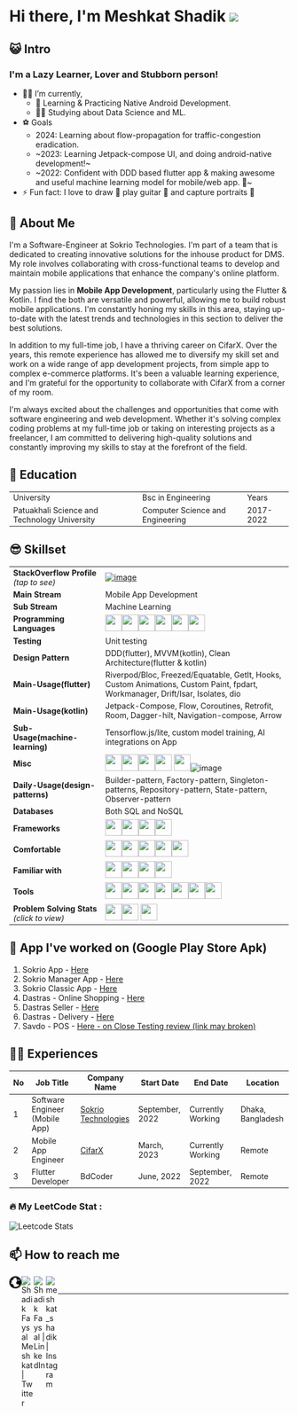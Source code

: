 # Hi there, I'm Meshkat Shadik  <img src="https://raw.githubusercontent.com/MartinHeinz/MartinHeinz/master/wave.gif" width="30px">


## 😺 Intro
### I'm a Lazy Learner, Lover and Stubborn person!
- 🤷‍♀️ I’m currently,
    - 📌 Learning & Practicing Native Android Development.
    - 😶‍🌫️ Studying about Data Science and ML.
- ⚽ Goals
    - 2024: Learning about flow-propagation for traffic-congestion eradication. 
    - ~2023: Learning Jetpack-compose UI, and doing android-native development!~
    - ~2022: Confident with DDD based flutter app & making awesome and useful machine learning model for mobile/web app. 🥱~
- ⚡ Fun fact: I love to draw 🎨 play guitar 🎸 and capture portraits 📸


## 🎤 About Me

I'm a Software-Engineer at Sokrio Technologies. I'm part of a team that is dedicated to creating innovative solutions for the inhouse product for DMS. My role involves collaborating with cross-functional teams to develop and maintain mobile applications that enhance the company's online platform.

My passion lies in **Mobile App Development**, particularly using the Flutter & Kotlin. I find the both are versatile and powerful, allowing me to build robust mobile applications. I'm constantly honing my skills in this area, staying up-to-date with the latest trends and technologies in this section to deliver the best solutions.

In addition to my full-time job, I have a thriving career on CifarX. Over the years, this remote experience has allowed me to diversify my skill set and work on a wide range of app development projects, from simple app to complex e-commerce platforms. It's been a valuable learning experience, and I'm grateful for the opportunity to collaborate with CifarX from a corner of my room.

I'm always excited about the challenges and opportunities that come with software engineering and web development. Whether it's solving complex coding problems at my full-time job or taking on interesting projects as a freelancer, I am committed to delivering high-quality solutions and constantly improving my skills to stay at the forefront of the field.

## 🥇 Education
| | | |
|-|-|-|
|University|Bsc in Engineering| Years|
|Patuakhali Science and Technology University| Computer Science and Engineering| 2017-2022|


## 😎 Skillset

| | |
|-|-|
|**StackOverflow Profile** *(tap to see)*|<a href="https://stackoverflow.com/users/8539289/meshkat-shadik?tab=profile"><img height="30" alt="image" src="https://github.com/Meshkat-Shadik/Meshkat-Shadik/assets/31488481/e1b92fa1-c45a-42d5-8feb-43a9d82aef0f"></a>| 
| **Main Stream** | Mobile App Development |
| **Sub Stream** | Machine Learning |
| **Programming Languages** |<img src="https://camo.githubusercontent.com/843563a22d9907b87a7f821971d6fe0a047a8f1a10dfc8b909a58e88d8af8225/68747470733a2f2f6564656e742e6769746875622e696f2f537570657254696e7949636f6e732f696d616765732f7376672f646172742e737667" width="30" height="30"><img src="https://camo.githubusercontent.com/cc813f7e79c907c8b4b41ca95aa1250168a101ed5a75aa24cc2e7e43fd892531/68747470733a2f2f6564656e742e6769746875622e696f2f537570657254696e7949636f6e732f696d616765732f7376672f6b6f746c696e2e737667" width="30" height="30"><img src="https://camo.githubusercontent.com/0bfb677aa2ca85a2f47b19630364da252a6454f1d56ad8da74fbbe770298cd52/68747470733a2f2f6564656e742e6769746875622e696f2f537570657254696e7949636f6e732f696d616765732f7376672f63706c7573706c75732e737667" width="30" height="30"><img src="https://camo.githubusercontent.com/8e946c2804fdccdb848c1109042c5398ea6bf93367d82f83aad430b722f50d9b/68747470733a2f2f6564656e742e6769746875622e696f2f537570657254696e7949636f6e732f696d616765732f7376672f6a6176617363726970742e737667" width="30" height="30"><img src="https://camo.githubusercontent.com/4123408b6fdb496e1ca591f4b2379d1fe3b7cc53a95b6a8a8acd8df012016af8/68747470733a2f2f6564656e742e6769746875622e696f2f537570657254696e7949636f6e732f696d616765732f7376672f707974686f6e2e737667" width="30" height="30"><img src="https://p92.com/binaries/content/gallery/p92website/technologies/c-sharp-overview.png" width="30" height="30"> |
| **Testing** | Unit testing |
| **Design Pattern** | DDD(flutter), MVVM(kotlin), Clean Architecture(flutter & kotlin) |
| **Main-Usage(flutter)** | Riverpod/Bloc, Freezed/Equatable, GetIt, Hooks, Custom Animations, Custom Paint, fpdart, Workmanager, Drift/Isar, Isolates, dio |
| **Main-Usage(kotlin)** | Jetpack-Compose, Flow, Coroutines, Retrofit, Room, Dagger-hilt, Navigation-compose, Arrow |
| **Sub-Usage(machine-learning)** | Tensorflow.js/lite, custom model training, AI integrations on App|
| **Misc** |<img src="https://github.com/Meshkat-Shadik/Meshkat-Shadik/assets/31488481/d795e687-cc84-4e9c-9a68-5b4e93162f5a" height="30" width="30"><img src="https://github.com/Meshkat-Shadik/Meshkat-Shadik/assets/31488481/dee50fcf-d270-402f-a310-53a5b25bff9e" height="30" width="30"><img src="https://avatars.slack-edge.com/2022-12-12/4499299866389_3f6b48b6614f27820d84_512.png" height="30" width="30"><img src="https://github.com/Meshkat-Shadik/Meshkat-Shadik/assets/31488481/e03d5621-ea81-475e-a929-ddbee73341e2" height="30" width="30">   <img width="30" height="30" src="https://github.com/Meshkat-Shadik/Meshkat-Shadik/assets/31488481/199b4ced-1f67-48ce-9e5f-95fa5fbd10ea"><img height="30" alt="image" src="https://github.com/Meshkat-Shadik/Meshkat-Shadik/assets/31488481/ccf4cd0f-036b-451d-a10e-bbc3390e2f0e">|
| **Daily-Usage(design-patterns)** | Builder-pattern, Factory-pattern, Singleton-patterns, Repository-pattern, State-pattern, Observer-pattern|
| **Databases** | Both SQL and NoSQL |
| **Frameworks** |<img src="https://camo.githubusercontent.com/d9f17f57987edbe60a4bda810abac268094d57d4f1989ddb59f8f5e17384d58b/68747470733a2f2f6564656e742e6769746875622e696f2f537570657254696e7949636f6e732f696d616765732f7376672f666c75747465722e737667" width="30" height="30"><img src="https://blogger.googleusercontent.com/img/b/R29vZ2xl/AVvXsEjC97Z8BResg5dlPqczsRCFhP6zewWX0X0e7fVPG-G7PuUZwwZVsi9OPoqJYkgqT2h0FI95SsmWzVEgpt8b8HAqFiIxZ98TFtY4lE0b8UrtVJ2HrJebRwl6C9DslsQDl9KnBIrdHS6LtkY/s1600/jetpack+compose+icon_RGB.png" width="30" height="30"><img src="https://camo.githubusercontent.com/83a5ba03f32402178e1faa16675307f1697b91a44f6408d0c73806c68e9c7154/68747470733a2f2f6564656e742e6769746875622e696f2f537570657254696e7949636f6e732f696d616765732f7376672f6e6f64656a732e737667" width="30" height="30"><img src="https://camo.githubusercontent.com/39d8cf29263594898012e20b654c95d4337cca642e48574366a993c6d0f8a742/68747470733a2f2f6564656e742e6769746875622e696f2f537570657254696e7949636f6e732f696d616765732f7376672f72656163742e737667" width="30" height="30"> |
| **Comfortable** | <img src="https://logowik.com/content/uploads/images/tensorflow4903.jpg" width="30" height="30"><img src="https://static.javatpoint.com/tutorial/keras/images/keras.png" height="30" width="30"><img src="https://github.com/Meshkat-Shadik/WeatherApp-Kotlin/assets/31488481/3d52b4bb-e3b5-420f-9d8a-5f6eb8238cd1" height="30" width="30"><img src="https://5.imimg.com/data5/SELLER/Default/2023/10/354315633/KR/UQ/JO/64185218/mern-language-traning-500x500.png" height="30" width="30"><img src="https://bluemarkacademy.com/wp-content/uploads/2020/12/winform-logo.jpg" height="30" width="30"> |
| **Familiar with** |<img src="https://github.com/Meshkat-Shadik/WeatherApp-Kotlin/assets/31488481/41904601-8020-4da8-9f62-4ad7432791ff" width="30" height="30"><img src="https://camo.githubusercontent.com/aca6ec95fae732b0717255668fb50374ab7b2548a300db0d00e55ac29b8f184d/68747470733a2f2f6564656e742e6769746875622e696f2f537570657254696e7949636f6e732f696d616765732f7376672f73776966742e737667" width="30" height="30"><img src="https://camo.githubusercontent.com/186fbed5f21edb485a85b1f566feaa25c97a233a3b97768096ae0229fc55b14f/68747470733a2f2f6564656e742e6769746875622e696f2f537570657254696e7949636f6e732f696d616765732f7376672f747970657363726970742e737667" width="30" height="30"><img src="https://camo.githubusercontent.com/a0ddc69e3abf4b01233fec5e88b0b0d94a2fadcbe10b6feb67a1d506298b99e9/68747470733a2f2f6564656e742e6769746875622e696f2f537570657254696e7949636f6e732f696d616765732f7376672f6b6167676c652e737667" width="30" height="30"> |
| **Tools** |<img src="https://camo.githubusercontent.com/242404e7933ffa6a744979946bcfb06d8bd659957697c34a6351585c1dba707a/68747470733a2f2f6564656e742e6769746875622e696f2f537570657254696e7949636f6e732f696d616765732f7376672f6d61636f732e737667" width="30" height="30"/><img src="https://camo.githubusercontent.com/d3262ef79fd1ab1c653f2d402b715e7bbd796b1f31fa2965fa7d8235ea74cbe0/68747470733a2f2f6564656e742e6769746875622e696f2f537570657254696e7949636f6e732f696d616765732f7376672f626173682e737667" width="30" height="30"><img src="https://camo.githubusercontent.com/01e3bfc4026734fe437c42c29adec51afbdf0e268241af94631430c079691cbd/68747470733a2f2f6564656e742e6769746875622e696f2f537570657254696e7949636f6e732f696d616765732f7376672f6c696e75782e737667" width="30" height="30"><img src="https://camo.githubusercontent.com/9849c84c461caaf4f360e01b1210c4e101db5dddf6ddb43001d7d84542732f17/68747470733a2f2f6564656e742e6769746875622e696f2f537570657254696e7949636f6e732f696d616765732f7376672f736c61636b2e737667" width="30" height="30"><img src="https://camo.githubusercontent.com/ff289b3202a175e29eeb8e0c9b2afef137773988608573990e299dffa3b1365f/68747470733a2f2f6564656e742e6769746875622e696f2f537570657254696e7949636f6e732f696d616765732f7376672f636f6c61626f7261746f72792e737667" width="30" height="30"><img src="https://camo.githubusercontent.com/1f7cef798c370ca55949465322e67dd039cf320c7011743d1c49b2ef33de1f48/68747470733a2f2f6564656e742e6769746875622e696f2f537570657254696e7949636f6e732f696d616765732f7376672f6d61726b646f776e2e737667" width="30" height="30"><img src="https://github.com/Meshkat-Shadik/WeatherApp-Kotlin/assets/31488481/bb5f0c74-31ab-467e-9dcb-0145c21341a0" width="30" height="30"> |
|**Problem Solving Stats** *(click to view)*|<a href="https://leetcode.com/shadik14/"><img src="https://github.com/Meshkat-Shadik/WeatherApp-Kotlin/assets/31488481/cca777fb-eae3-4a7f-a98c-747f9b959adf" width="30" height="30"></a><a href="https://codeforces.com/profile/Meshkat_Shadik"><img src="https://store-images.s-microsoft.com/image/apps.48094.14504742535903781.aedbca21-113a-48f4-b001-4204e73b22fc.503f883f-8339-4dc5-8609-81713a59281f" width="30" height="30"></a> <a href="https://judge.beecrowd.com/en/profile/143113"><img src="https://github.com/Meshkat-Shadik/WeatherApp-Kotlin/assets/31488481/d7f5e054-aca1-44f8-a789-d887ab363c1b" width="30" height="30"></a>|

## 👾 App I've worked on (Google Play Store Apk)
1. Sokrio App - [Here](https://play.google.com/store/apps/details?id=com.sokrio.sokrio_app&pcampaignid=web_share)
2. Sokrio Manager App - [Here](https://play.google.com/store/apps/details?id=com.sokrio.sokrio_manager&pcampaignid=web_share)
3. Sokrio Classic App - [Here](https://play.google.com/store/apps/details?id=com.sokrio.sokrio_classic&pcampaignid=web_share)
4. Dastras - Online Shopping - [Here](https://play.google.com/store/apps/details?id=tj.dastras.ecommerce.app&pcampaignid=web_share)
5. Dastras Seller - [Here](https://play.google.com/store/apps/details?id=tj.dastras.seller.app&pcampaignid=web_share)
6. Dastras - Delivery - [Here](https://play.google.com/store/apps/details?id=tj.dastras.delivery.app&pcampaignid=web_share)
7. Savdo - POS - [Here - on Close Testing review (link may broken)](https://play.google.com/store/apps/details?id=shop.savdo.pos.app&pcampaignid=web_share)





## 👨‍💼 Experiences

| No | Job Title | Company Name | Start Date | End Date | Location |
| --- | --- | --- | --- | --- | --- |
| 1 | Software Engineer (Mobile App) | <a href="https://www.sokrio.com/">Sokrio Technologies</a> | September, 2022 | Currently Working | Dhaka, Bangladesh |
| 2 | Mobile App Engineer |<a href="https://cifarx.com/"> CifarX</a> | March, 2023 | Currently Working | Remote |
| 3 | Flutter Developer | BdCoder | June, 2022 | September, 2022 | Remote |




### 🔥 My LeetCode Stat :
![Leetcode Stats](https://leetcard.jacoblin.cool/shadik14?theme=dark&font=Poppins&ext=activity)


## 📫 How to reach me

[<img align="left" alt="meshkat-shadik.github.io" width="22px" src="https://raw.githubusercontent.com/iconic/open-iconic/master/svg/globe.svg"/>][website]
[<img align="left" alt="Shadik Faysal Meshkat | Twitter" width="22px" src="https://cdn.jsdelivr.net/npm/simple-icons@v3/icons/facebook.svg" />][facebook]
[<img align="left" alt="Shadik Faysal | LinkedIn" width="22px" src="https://cdn.jsdelivr.net/npm/simple-icons@v3/icons/linkedin.svg" />][linkedin]
[<img align="left" alt="meshkat_shadik | Instagram" width="22px" src="https://cdn.jsdelivr.net/npm/simple-icons@v3/icons/instagram.svg" />][instagram]

<br />

---

[website]: https://meshkat-shadik.github.io/
[facebook]: https://facebook.com/shadik.faysalmeshkat/
[instagram]: https://instagram.com/meshkat_shadik
[linkedin]: https://linkedin.com/in/shadik-faysal-16ab62141



<!-- Reference-style links to logos -->
[dart-logo]: https://link-to-dart-logo
[kotlin-logo]: https://link-to-kotlin-logo
[c-logo]: https://camo.githubusercontent.com/0bfb677aa2ca85a2f47b19630364da252a6454f1d56ad8da74fbbe770298cd52/68747470733a2f2f6564656e742e6769746875622e696f2f537570657254696e7949636f6e732f696d616765732f7376672f63706c7573706c75732e737667
[js-logo]: https://link-to-js-logo
[python-logo]: https://link-to-python-logo
[csharp-logo]: https://link-to-csharp-logo
[flutter-logo]: https://link-to-flutter-logo
[jetpack-compose-logo]: https://blogger.googleusercontent.com/img/b/R29vZ2xl/AVvXsEjC97Z8BResg5dlPqczsRCFhP6zewWX0X0e7fVPG-G7PuUZwwZVsi9OPoqJYkgqT2h0FI95SsmWzVEgpt8b8HAqFiIxZ98TFtY4lE0b8UrtVJ2HrJebRwl6C9DslsQDl9KnBIrdHS6LtkY/s1600/jetpack+compose+icon_RGB.png
[nodejs-logo]: https://link-to-nodejs-logo
[reactjs-logo]: https://link-to-reactjs-logo
[react-native-logo]: https://link-to-react-native-logo
[swift-logo]: https://link-to-swift-logo
[postman-logo]: https://link-to-postman-logo
[jira-logo]: https://link-to-jira-logo
[slack-logo]: https://link-to-slack-logo
[linux-logo]: https://link-to-linux-logo


